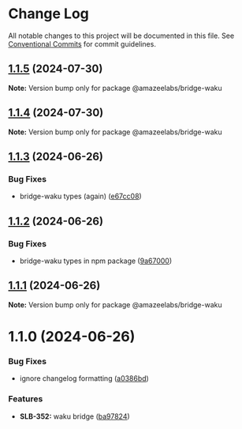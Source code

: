 # Change Log

All notable changes to this project will be documented in this file.
See [Conventional Commits](https://conventionalcommits.org) for commit guidelines.

## [1.1.5](https://github.com/AmazeeLabs/silverback-mono/compare/@amazeelabs/bridge-waku@1.1.4...@amazeelabs/bridge-waku@1.1.5) (2024-07-30)

**Note:** Version bump only for package @amazeelabs/bridge-waku





## [1.1.4](https://github.com/AmazeeLabs/silverback-mono/compare/@amazeelabs/bridge-waku@1.1.3...@amazeelabs/bridge-waku@1.1.4) (2024-07-30)

**Note:** Version bump only for package @amazeelabs/bridge-waku





## [1.1.3](https://github.com/AmazeeLabs/silverback-mono/compare/@amazeelabs/bridge-waku@1.1.2...@amazeelabs/bridge-waku@1.1.3) (2024-06-26)


### Bug Fixes

* bridge-waku types (again) ([e67cc08](https://github.com/AmazeeLabs/silverback-mono/commit/e67cc08bc650ac1c8a9b28dadbb54ec0951d6d51))





## [1.1.2](https://github.com/AmazeeLabs/silverback-mono/compare/@amazeelabs/bridge-waku@1.1.1...@amazeelabs/bridge-waku@1.1.2) (2024-06-26)


### Bug Fixes

* bridge-waku types in npm package ([9a67000](https://github.com/AmazeeLabs/silverback-mono/commit/9a670008eb535087ca2aa803cd4f801315f353ee))





## [1.1.1](https://github.com/AmazeeLabs/silverback-mono/compare/@amazeelabs/bridge-waku@1.1.0...@amazeelabs/bridge-waku@1.1.1) (2024-06-26)

**Note:** Version bump only for package @amazeelabs/bridge-waku





# 1.1.0 (2024-06-26)


### Bug Fixes

* ignore changelog formatting ([a0386bd](https://github.com/AmazeeLabs/silverback-mono/commit/a0386bd21a39cd4d3a6027270a4e48f83f720bbb))


### Features

* **SLB-352:** waku bridge ([ba97824](https://github.com/AmazeeLabs/silverback-mono/commit/ba978242677dae74a70e8b87893e3618ad5449be))
